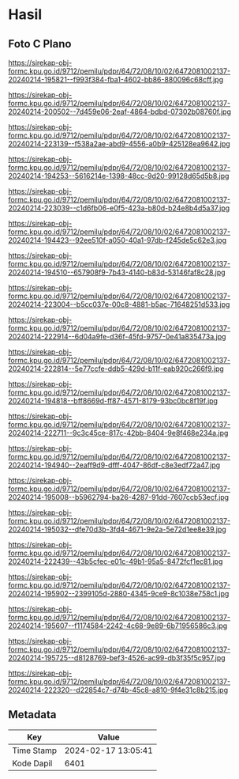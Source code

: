 # Hasil

## Foto C Plano

https://sirekap-obj-formc.kpu.go.id/9712/pemilu/pdpr/64/72/08/10/02/6472081002137-20240214-195821--f993f384-fba1-4602-bb86-880096c68cff.jpg

https://sirekap-obj-formc.kpu.go.id/9712/pemilu/pdpr/64/72/08/10/02/6472081002137-20240214-200502--7d459e06-2eaf-4864-bdbd-07302b08760f.jpg

https://sirekap-obj-formc.kpu.go.id/9712/pemilu/pdpr/64/72/08/10/02/6472081002137-20240214-223139--f538a2ae-abd9-4556-a0b9-425128ea9642.jpg

https://sirekap-obj-formc.kpu.go.id/9712/pemilu/pdpr/64/72/08/10/02/6472081002137-20240214-194253--5616214e-1398-48cc-9d20-99128d65d5b8.jpg

https://sirekap-obj-formc.kpu.go.id/9712/pemilu/pdpr/64/72/08/10/02/6472081002137-20240214-223039--c1d6fb06-e0f5-423a-b80d-b24e8b4d5a37.jpg

https://sirekap-obj-formc.kpu.go.id/9712/pemilu/pdpr/64/72/08/10/02/6472081002137-20240214-194423--92ee510f-a050-40a1-97db-f245de5c62e3.jpg

https://sirekap-obj-formc.kpu.go.id/9712/pemilu/pdpr/64/72/08/10/02/6472081002137-20240214-194510--657908f9-7b43-4140-b83d-53146faf8c28.jpg

https://sirekap-obj-formc.kpu.go.id/9712/pemilu/pdpr/64/72/08/10/02/6472081002137-20240214-223004--b5cc037e-00c8-4881-b5ac-71648251d533.jpg

https://sirekap-obj-formc.kpu.go.id/9712/pemilu/pdpr/64/72/08/10/02/6472081002137-20240214-222914--6d04a9fe-d36f-45fd-9757-0e41a835473a.jpg

https://sirekap-obj-formc.kpu.go.id/9712/pemilu/pdpr/64/72/08/10/02/6472081002137-20240214-222814--5e77ccfe-ddb5-429d-b11f-eab920c266f9.jpg

https://sirekap-obj-formc.kpu.go.id/9712/pemilu/pdpr/64/72/08/10/02/6472081002137-20240214-194818--bff8669d-ff87-4571-8179-93bc0bc8f19f.jpg

https://sirekap-obj-formc.kpu.go.id/9712/pemilu/pdpr/64/72/08/10/02/6472081002137-20240214-222711--9c3c45ce-817c-42bb-8404-9e8f468e234a.jpg

https://sirekap-obj-formc.kpu.go.id/9712/pemilu/pdpr/64/72/08/10/02/6472081002137-20240214-194940--2eaff9d9-dfff-4047-86df-c8e3edf72a47.jpg

https://sirekap-obj-formc.kpu.go.id/9712/pemilu/pdpr/64/72/08/10/02/6472081002137-20240214-195008--b5962794-ba26-4287-91dd-7607ccb53ecf.jpg

https://sirekap-obj-formc.kpu.go.id/9712/pemilu/pdpr/64/72/08/10/02/6472081002137-20240214-195032--dfe70d3b-3fd4-4671-9e2a-5e72d1ee8e39.jpg

https://sirekap-obj-formc.kpu.go.id/9712/pemilu/pdpr/64/72/08/10/02/6472081002137-20240214-222439--43b5cfec-e01c-49b1-95a5-8472fcf1ec81.jpg

https://sirekap-obj-formc.kpu.go.id/9712/pemilu/pdpr/64/72/08/10/02/6472081002137-20240214-195902--2399105d-2880-4345-9ce9-8c1038e758c1.jpg

https://sirekap-obj-formc.kpu.go.id/9712/pemilu/pdpr/64/72/08/10/02/6472081002137-20240214-195607--f1174584-2242-4c68-9e89-6b71956586c3.jpg

https://sirekap-obj-formc.kpu.go.id/9712/pemilu/pdpr/64/72/08/10/02/6472081002137-20240214-195725--d8128769-bef3-4526-ac99-db3f35f5c957.jpg

https://sirekap-obj-formc.kpu.go.id/9712/pemilu/pdpr/64/72/08/10/02/6472081002137-20240214-222320--d22854c7-d74b-45c8-a810-9f4e31c8b215.jpg


## Metadata

| Key        | Value               |
| ---------- | ------------------- |
| Time Stamp | 2024-02-17 13:05:41 |
| Kode Dapil | 6401                |



